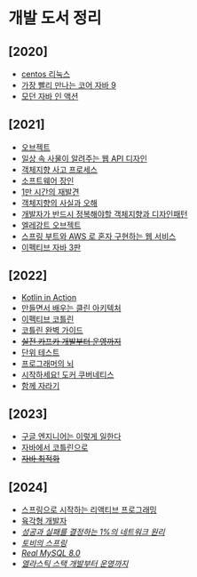# 개발 도서 정리

## [2020]

- [centos 리눅스](centos%20리눅스/README.md)
- [가장 빨리 만나는 코어 자바 9](core-java9/README.md)
- [모던 자바 인 액션](modern-java-in-action/README.md)

## [2021]

- [오브젝트](object/README.md)
- [일상 속 사물이 알려주는 웹 API 디자인](web-api-design/README.md)
- [객체지향 사고 프로세스](객체지향%20사고%20프로세스/README.md)
- [소프트웨어 장인](소프트웨어%20장인/README.md)
- [1만 시간의 재발견](1만%20시간의%20재발견/README.md)
- [객체지향의 사실과 오해](객체지향의%20사실과%20오해/README.md)
- [개발자가 반드시 정복해야할 객체지향과 디자인패턴](개발자가%20반드시%20정복해야할%20객체지향과%20디자인패턴/README.md)
- [엘레강트 오브젝트](엘레강트%20오브젝트/README.md)
- [스프링 부트와 AWS 로 혼자 구현하는 웹 서비스](freelec-springboot2-webservice/README.md)
- [이펙티브 자바 3판](effective-java-3e/README.md)

## [2022]

- [Kotlin in Action](kotlin-in-action/README.md)
- [만들면서 배우는 클린 아키텍처](hexagonal-architecture/README.md)
- [이펙티브 코틀린](effective-kotlin/README.md)
- [코틀린 완벽 가이드](kotlin-in-depth/README.md)
- ~~[실전 카프카 개발부터 운영까지](kafka-dev-to-operation/README.md)~~
- [단위 테스트](unit-test/README.md)
- [프로그래머의 뇌](programmer-brain/README.md)
- [시작하세요! 도커 쿠버네티스](start-docker-kubernetes/README.md)
- [함께 자라기](함께%20자라기/README.md)

## [2023]
- [구글 엔지니어는 이렇게 일한다](구글%20엔지니어는%20이렇게%20일한다/README.md)
- [자바에서 코틀린으로](java-to-kotlin/README.md)
- ~~[자바 최적화](optimizing-java/README.md)~~

## [2024]
- [스프링으로 시작하는 리액티브 프로그래밍](spring-reactive/README.md)
- [육각형 개발자](육각형%20개발자/README.md)
- *[성공과 실패를 결정하는 1%의 네트워크 원리](성공과%20실패를%20결정하는%201%25의%20네트워크%20원리/README.md)*
- *[토비의 스프링](toby-spring/README.md)*
- *[Real MySQL 8.0](real-mysql/README.md)*
- *[엘라스틱 스택 개발부터 운영까지](elasticstack/README.md)*